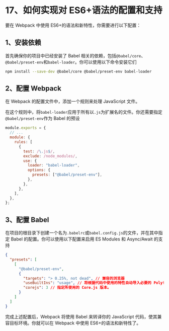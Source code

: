 # 17、如何实现对 ES6+语法的配置和支持

要在 Webpack 中使用 ES6+的语法和新特性，你需要进行以下配置：

## 1、安装依赖

首先确保你的项目中已经安装了 Babel 相关的依赖，包括`@babel/core`、`@babel/preset-env`和`babel-loader`。你可以使用以下命令安装它们

```bash
npm install --save-dev @babel/core @babel/preset-env babel-loader
```

## 2、配置 Webpack

在 Webpack 的配置文件中，添加一个规则来处理 JavaScript 文件。

在这个规则中，将`babel-loader`应用于所有以`.js`为扩展名的文件。你还需要指定`@babel/preset-env`作为 Babel 的预设

```javascript
module.exports = {
  // ...
  module: {
    rules: [
      {
        test: /\.js$/,
        exclude: /node_modules/,
        use: {
          loader: "babel-loader",
          options: {
            presets: ["@babel/preset-env"],
          },
        },
      },
    ],
  },
};
```

## 3、配置 Babel

在项目的根目录下创建一个名为`.babelrc`或`babel.config.js`的文件，并在其中指定 Babel 的配置。你可以使用以下配置来启用 ES Modules 和 Async/Await 的支持

```json
{
  "presets": [
    [
      "@babel/preset-env",
      {
        "targets": "> 0.25%, not dead", // 兼容的浏览器
        "useBuiltIns": "usage", // 将根据代码中使用的特性自动导入必要的 Polyfill
        "corejs": 3 // 指定所使用的 Core.js 版本。
      }
    ]
  ]
}
```

完成上述配置后，Webpack 将使用 Babel 来转译你的 JavaScript 代码，使其兼容目标环境。你就可以在 Webpack 中使用 ES6+的语法和新特性了。
